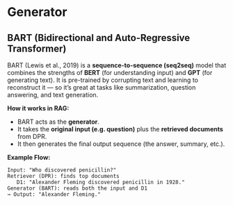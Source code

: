 # Generator

## **BART (Bidirectional and Auto-Regressive Transformer)**

BART (Lewis et al., 2019) is a **sequence-to-sequence (seq2seq)** model that combines the strengths of **BERT** (for understanding input) and **GPT** (for generating text). It is pre-trained by corrupting text and learning to reconstruct it — so it’s great at tasks like summarization, question answering, and text generation.

**How it works in RAG:**

* BART acts as the **generator**.
* It takes the **original input (e.g. question)** plus the **retrieved documents** from DPR.
* It then generates the final output sequence (the answer, summary, etc.).

**Example Flow:**

```
Input: "Who discovered penicillin?"
Retriever (DPR): finds top documents
   D1: "Alexander Fleming discovered penicillin in 1928."
Generator (BART): reads both the input and D1
→ Output: "Alexander Fleming."
```
